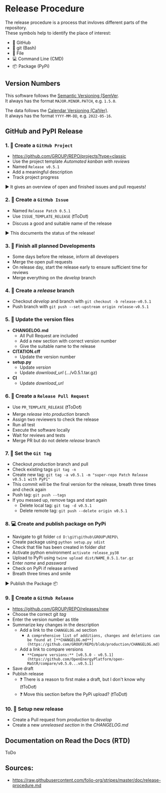 # Release Procedure

The release procedure is a process that invloves different parts of the repository.<br>
These symbols help to identify the place of interest:
* 🐙 GitHub
* 💠 git (Bash)
* 📝 File
* 💻 Command Line (CMD)
* 📦 Package (PyPi)


## Version Numbers

This software follows the [Semantic Versioning (SemVer](https://semver.org/).<br>
It always has the format `MAJOR.MINOR.PATCH`, e.g. `1.5.0`.

The data follows the [Calendar Versioning (CalVer)](https://calver.org/).<br>
It always has the format `YYYY-MM-DD`, e.g. `2022-05-16`.


## GitHub and PyPI Release

### 1. 🐙 Create a `GitHub Project`
* https://github.com/GROUP/REPO/projects?type=classic
* Use the project template *Automated kanban with reviews*
* Named `Release v0.5.1`
* Add a meaningful description
* Track project progress

▶️ It gives an overview of open and finished issues and pull requests!

### 2. 🐙 Create a `GitHub Issue`
* Named `Release Patch 0.5.1`
* Use `ISSUE_TEMPLATE_RELEASE` (❗ToDo❗)
* Discuss a good and suitable name of the release

▶️ This documents the status of the release!

### 3. 🐙 Finish all planned Developments
* Some days before the release, inform all developers
* Merge the open pull requests
* On release day, start the release early to ensure sufficient time for reviews
* Merge everything on the *develop* branch

### 4. 💠 Create a *release* branch
* Checkout *develop* and branch with `git checkout -b release-v0.5.1`
* Push branch with `git push --set-upstream origin release-v0.5.1`

### 5. 📝 Update the version files
* **CHANGELOG.md**
    * All Pull Request are included
    * Add a new section with correct version number
    * Give the suitable name to the release
* **CITATION.cff**
    * Update the version number
* **setup.py**
    * Update *version*
    * Update *download_url* (.../v0.5.1.tar.gz)
* **CI**
    * Update *download_url*

### 6. 🐙 Create a `Release Pull Request`
* Use `PR_TEMPLATE_RELEASE` (❗ToDo❗)
* Merge *release* into *production* branch
* Assign two reviewers to check the release
* Run all test
* Execute the software locally
* Wait for reviews and tests
* Merge PR but do not delete *release* branch

### 7. 💠 Set the `Git Tag`
* Checkout *production* branch and pull
* Check existing tags `git tag -n`
* Create new tag: `git tag -a v0.5.1 -m "super-repo Patch Release v0.5.1 with PyPi"`
* This commit will be the final version for the release, breath three times and check again
* Push tag: `git push --tags`
* If you messed up, remove tags and start again
    * Delete local tag: `git tag -d v0.5.1`
    * Delete remote tag: `git push --delete origin v0.5.1`

### 8. 💻 Create and publish package on PyPi
* Navigate to git folder `cd D:\git\github\GROUP\REPO\`
* Create package using `python setup.py sdist`
* Check that file has been created in folder *dist*
* Activate python environment `activate release_py38`
* Upload to PyPi using `twine upload dist/NAME_0.5.1.tar.gz`
* Enter *name* and *password*
* Check on PyPi if release arrived
* Breath three times and smile

▶️ Publish the Package 📦

### 9. 🐙 Create a `GitHub Release`
* https://github.com/GROUP/REPO/releases/new
* Choose the correct git *tag*
* Enter the version number as title
* Summarize key changes in the description
    * Add a link to the `CHANGELOG.md` section
        * `A comprehensive list of additions, changes and deletions can be found at [**CHANGELOG.md**](https://github.com/GROUP/REPO/blob/production/CHANGELOG.md)`
    * Add a link to compare versions
        * `**Compare versions:** [v0.5.0 - v0.5.1](https://github.com/OpenEnergyPlatform/open-MaStR/compare/v0.5.0...v0.5.1)`
* Save draft
* Publish release
    * ❓ There is a reason to first make a draft, but I don't know why (❗ToDo❗)
    * ❓ Move this section before the PyPi upload? (❗ToDo❗)

### 10. 🐙 Setup new release
* Create a Pull request from *production* to *develop*
* Create a new *unreleased section* in the *CHANGELOG.md*


## Documentation on Read the Docs (RTD)
ToDo


## Sources:
* https://raw.githubusercontent.com/folio-org/stripes/master/doc/release-procedure.md
